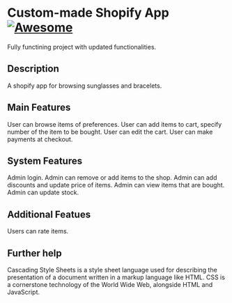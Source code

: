 # Custom-made Shopify App [![Awesome](https://awesome.re/badge-flat2.svg)](https://awesome.re)


Fully functining project with updated functionalities.

## Description

A shopify app for browsing sunglasses and bracelets.

## Main Features

User can browse items of preferences.
User can add items to cart, specify number of the item to be bought.
User can edit the cart.
User can make payments at checkout.

## System Features

Admin login.
Admin can remove or add items to the shop.
Admin can add discounts and update price of items.
Admin can view items that are bought.
Admin can update stock.

## Additional Featues

Users can rate items.

## Further help

Cascading Style Sheets is a style sheet language used for describing the presentation of a document written in a markup language like HTML. CSS is a cornerstone technology of the World Wide Web, alongside HTML and JavaScript.
